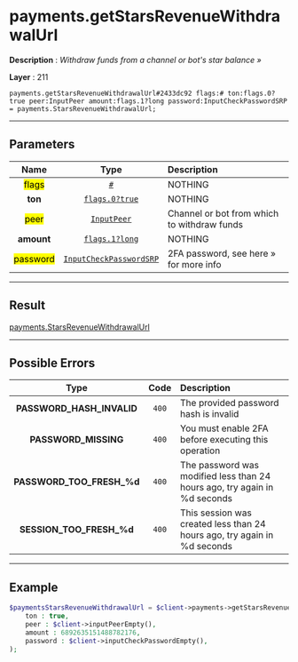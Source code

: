 # payments.getStarsRevenueWithdrawalUrl

**Description** : *Withdraw funds from a channel or bot's star balance »*

**Layer** : 211

```tl
payments.getStarsRevenueWithdrawalUrl#2433dc92 flags:# ton:flags.0?true peer:InputPeer amount:flags.1?long password:InputCheckPasswordSRP = payments.StarsRevenueWithdrawalUrl;
```

---

## Parameters

| Name | Type | Description |
| :---: | :---: | :--- |
| <mark>flags</mark> | [`#`](type/#) | NOTHING |
| **ton** | [`flags.0?true`](type/true) | NOTHING |
| <mark>peer</mark> | [`InputPeer`](type/InputPeer) | Channel or bot from which to withdraw funds |
| **amount** | [`flags.1?long`](type/long) | NOTHING |
| <mark>password</mark> | [`InputCheckPasswordSRP`](type/InputCheckPasswordSRP) | 2FA password, see here » for more info |

---

## Result

[payments.StarsRevenueWithdrawalUrl](type/payments.StarsRevenueWithdrawalUrl)

---

## Possible Errors

| Type | Code | Description |
| :---: | :---: | :--- |
| **PASSWORD_HASH_INVALID** | `400` | The provided password hash is invalid |
| **PASSWORD_MISSING** | `400` | You must enable 2FA before executing this operation |
| **PASSWORD_TOO_FRESH_%d** | `400` | The password was modified less than 24 hours ago, try again in %d seconds |
| **SESSION_TOO_FRESH_%d** | `400` | This session was created less than 24 hours ago, try again in %d seconds |

---

## Example

```php
$paymentsStarsRevenueWithdrawalUrl = $client->payments->getStarsRevenueWithdrawalUrl(
	ton : true,
	peer : $client->inputPeerEmpty(),
	amount : 6892635151488782176,
	password : $client->inputCheckPasswordEmpty(),
);
```